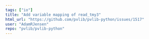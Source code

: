 ```yaml
---
tags: ["io"]
title: "Add variable mapping of read_tmy3"
html_url: "https://github.com/pvlib/pvlib-python/issues/1517"
user: "AdamRJensen"
repo: "pvlib/pvlib-python"
---
```


